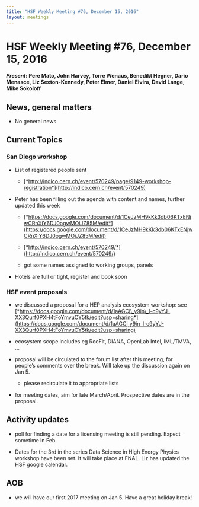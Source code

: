 ```yaml
---
title: "HSF Weekly Meeting #76, December 15, 2016"
layout: meetings
---
```


# HSF Weekly Meeting #76, December 15, 2016


#### *Present*: Pere Mato, John Harvey, Torre Wenaus, Benedikt Hegner, Dario Menasce, Liz Sexton-Kennedy, Peter Elmer, Daniel Elvira, David Lange, Mike Sokoloff

## News, general matters

-   No general news

## Current Topics

### San Diego workshop

-   List of registered people sent

    -   [*http://indico.cern.ch/event/570249/page/9149-workshop-registration*](http://indico.cern.ch/event/570249)

-   Peter has been filling out the agenda with content and names, further updated this week

    -   [*https://docs.google.com/document/d/1CeJzMH9kKk3db06KTxENjwCRnXiY6DJ0ogwMOiJZ85M/edit*](https://docs.google.com/document/d/1CeJzMH9kKk3db06KTxENjwCRnXiY6DJ0ogwMOiJZ85M/edit)

    -   [*http://indico.cern.ch/event/570249/*](http://indico.cern.ch/event/570249/)

    -   got some names assigned to working groups, panels

-   Hotels are full or tight, register and book soon

### HSF event proposals

-   we discussed a proposal for a HEP analysis ecosystem workshop: see [*https://docs.google.com/document/d/1aAGCj\_y9in\_I-c9yYJ-XX3Qurf0PXH4tFoYmvuCY5tk/edit?usp=sharing*](https://docs.google.com/document/d/1aAGCj_y9in_I-c9yYJ-XX3Qurf0PXH4tFoYmvuCY5tk/edit?usp=sharing)

-   ecosystem scope includes eg RooFit, DIANA, OpenLab Intel, IML/TMVA, …

-   proposal will be circulated to the forum list after this meeting, for people’s comments over the break. Will take up the discussion again on Jan 5.

    -   please recirculate it to appropriate lists

-   for meeting dates, aim for late March/April. Prospective dates are in the proposal.

## Activity updates

-   poll for finding a date for a licensing meeting is still pending. Expect sometime in Feb.

-   Dates for the 3rd in the series Data Science in High Energy Physics workshop have been set. It will take place at FNAL. Liz has updated the HSF google calendar.

## AOB

-   we will have our first 2017 meeting on Jan 5. Have a great holiday break!


